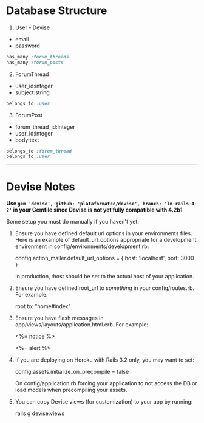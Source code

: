 # Database Structure

1. User - Devise
* email
* password

```ruby
has_many :forum_threads
has_many :forum_posts
```

2. ForumThread

* user_id:integer
* subject:string

```ruby
belongs_to :user
```

3. ForumPost

* forum_thread_id:integer
* user_id:integer
* body:text

```ruby
belongs_to :forum_thread
belongs_to :user
```

--------------------------------

# Devise Notes

**Use `gem 'devise', github: 'plataformatec/devise', branch: 'lm-rails-4-2'` in your Gemfile since Devise is not yet fully compatible with 4.2b1**

Some setup you must do manually if you haven't yet:

  1. Ensure you have defined default url options in your environments files. Here
     is an example of default_url_options appropriate for a development environment
     in config/environments/development.rb:

       config.action_mailer.default_url_options = { host: 'localhost', port: 3000 }

     In production, :host should be set to the actual host of your application.

  2. Ensure you have defined root_url to *something* in your config/routes.rb.
     For example:

       root to: "home#index"

  3. Ensure you have flash messages in app/views/layouts/application.html.erb.
     For example:

       <p class="notice"><%= notice %></p>
       <p class="alert"><%= alert %></p>

  4. If you are deploying on Heroku with Rails 3.2 only, you may want to set:

       config.assets.initialize_on_precompile = false

     On config/application.rb forcing your application to not access the DB
     or load models when precompiling your assets.

  5. You can copy Devise views (for customization) to your app by running:

       rails g devise:views
